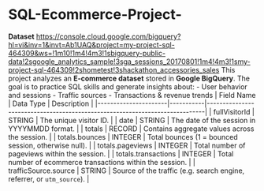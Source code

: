 # SQL-Ecommerce-Project-
**Dataset**
https://console.cloud.google.com/bigquery?hl=vi&inv=1&invt=Ab1UAQ&project=my-project-sql-464309&ws=!1m10!1m4!4m3!1sbigquery-public-data!2sgoogle_analytics_sample!3sga_sessions_20170801!1m4!4m3!1smy-project-sql-464309!2shometest!3shackathon_accessories_sales
This project analyzes an **E-commerce dataset** stored in **Google BigQuery**.   The goal is to practice SQL skills and generate insights about: - User behavior and sessions - Traffic sources - Transactions &amp; revenue trends
| Field Name           | Data Type | Description                                                                 |
|----------------------|-----------|-----------------------------------------------------------------------------|
| fullVisitorId        | STRING    | The unique visitor ID.                                                      |
| date                 | STRING    | The date of the session in YYYYMMDD format.                                 |
| totals               | RECORD    | Contains aggregate values across the session.                               |
| totals.bounces       | INTEGER   | Total bounces (1 = bounced session, otherwise null).                        |
| totals.pageviews     | INTEGER   | Total number of pageviews within the session.                               |
| totals.transactions  | INTEGER   | Total number of ecommerce transactions within the session.                   |
| trafficSource.source | STRING    | Source of the traffic (e.g. search engine, referrer, or `utm_source`).       |
